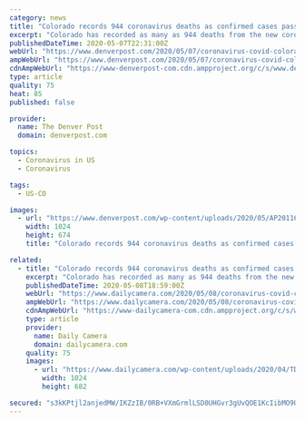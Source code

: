 ```yaml
---
category: news
title: "Colorado records 944 coronavirus deaths as confirmed cases pass 18,000"
excerpt: "Colorado has recorded as many as 944 deaths from the new coronavirus as total confirmed cases surpassed 18,000, state health officials said Thursday."
publishedDateTime: 2020-05-07T22:31:00Z
webUrl: "https://www.denverpost.com/2020/05/07/coronavirus-covid-colorado-new-cases-deaths-may-7/"
ampWebUrl: "https://www.denverpost.com/2020/05/07/coronavirus-covid-colorado-new-cases-deaths-may-7/amp/"
cdnAmpWebUrl: "https://www-denverpost-com.cdn.ampproject.org/c/s/www.denverpost.com/2020/05/07/coronavirus-covid-colorado-new-cases-deaths-may-7/amp/"
type: article
quality: 75
heat: 85
published: false

provider:
  name: The Denver Post
  domain: denverpost.com

topics:
  - Coronavirus in US
  - Coronavirus

tags:
  - US-CO

images:
  - url: "https://www.denverpost.com/wp-content/uploads/2020/05/AP20116659860789.jpg?w=1024&h=674"
    width: 1024
    height: 674
    title: "Colorado records 944 coronavirus deaths as confirmed cases pass 18,000"

related:
  - title: "Colorado records 944 coronavirus deaths as confirmed cases pass 18,000"
    excerpt: "Colorado has recorded as many as 944 deaths from the new coronavirus as total confirmed cases surpassed 18,000, state health officials said Thursday."
    publishedDateTime: 2020-05-08T18:59:00Z
    webUrl: "https://www.dailycamera.com/2020/05/08/coronavirus-covid-colorado-new-cases-deaths-may-7/"
    ampWebUrl: "https://www.dailycamera.com/2020/05/08/coronavirus-covid-colorado-new-cases-deaths-may-7/amp/"
    cdnAmpWebUrl: "https://www-dailycamera-com.cdn.ampproject.org/c/s/www.dailycamera.com/2020/05/08/coronavirus-covid-colorado-new-cases-deaths-may-7/amp/"
    type: article
    provider:
      name: Daily Camera
      domain: dailycamera.com
    quality: 75
    images:
      - url: "https://www.dailycamera.com/wp-content/uploads/2020/04/TDP-L-CORONAVIRUS-AAO-_7AO0993xxx.jpg?w=1024&h=683"
        width: 1024
        height: 682

secured: "s3kKPtjl2anjedMW/IKZzIB/0RB+VXmGrmlLSD0UHGvr3gUvQOE1KcIibMO9UhzftZDcBFOKeF45v6P7DcmsQEVf5ybo3CROiZ0p2hOpRdhN50hEcXauSYWknGH7Gun8ElOFQCAvepQD3eQlaGGA7+1Uwa3Zi97R1jcwyIsKfpOhYtWjjkSdqwWrQz6wId0I7CjUkPRwef1uMkM7bzV2j+k3oTiG71VzN1BmzbPrPBUAZStKoK0cNaAG6+Ojtv+Al4CkCUo2LI9Ic+0zMRMRV6q7J6qDl9MuAu61DF8eWNGyiVTxURQVS/ZwenXqClupWr7QB7bJ4o8Qjv7Ij3vbFVIsVAKRZrutc48qnf73cGDRlb8PcnJl3ZqTDMTXxQCY7JpBdVRfgx+3SopcvKwk2LJ4TDk2xGnUQ4WjW0v98klDDEs28QxRPJkkts4zLMDChhktrC31Lop4LnYFIbo6yV6a4QoRgILSADnemspRCy4=;BmjA4VlvsZZbPsAKISMb9g=="
---
```


